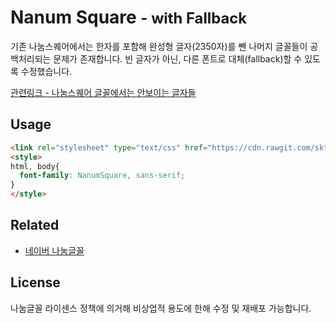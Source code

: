 # Nanum Square <span style="font-size:0.85em"> - with Fallback</span>
기존 나눔스퀘어에서는 한자를 포함해 완성형 글자(2350자)를 뺀 나머지 글꼴들이 공백처리되는 문제가 존재합니다. 빈 글자가 아닌, 다른 폰트로 대체(fallback)할 수 있도록 수정했습니다.

[관련링크 - 나눔스퀘어 글꼴에서는 안보이는 글자들 ](http://hanjoonkblog.blogspot.kr/2017/12/blog-post.html)

## Usage
```html
<link rel="stylesheet" type="text/css" href="https://cdn.rawgit.com/skt-t1-byungi/nanum-square-fallback/master/webfont/nanum-square.css">
<style>
html, body{
  font-family: NanumSquare, sans-serif;
}
</style>
```

## Related
- [네이버 나눔글꼴](http://hangeul.naver.com/font)

## License
나눔글꼴 라이센스 정책에 의거해 비상업적 용도에 한해 수정 및 재배포 가능합니다. 
